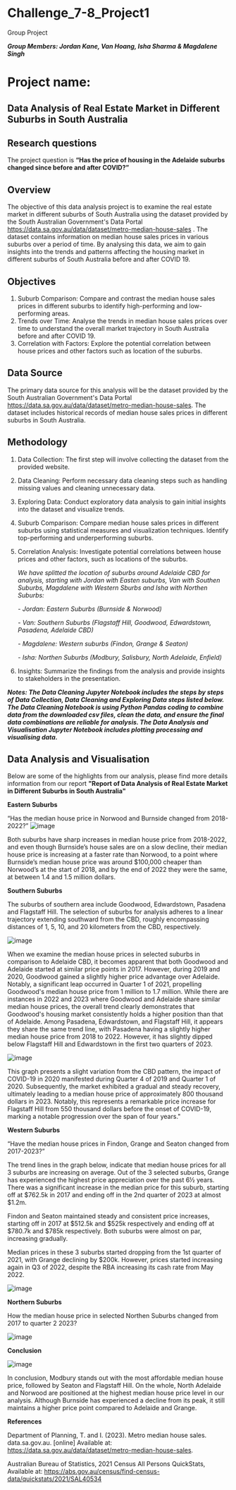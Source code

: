 # Challenge_7-8_Project1
Group Project 

_**Group Members: Jordan Kane, Van Hoang, Isha Sharma & Magdalene Singh**_

# Project name: 
**Data Analysis of Real Estate Market in Different Suburbs in South Australia**
--------------------------------------------------

**Research questions**
---------------

The project question is **“Has the price of housing in the Adelaide suburbs changed since before and after COVID?”**

**Overview**
---------------

The objective of this data analysis project is to examine the real estate market in different suburbs of South Australia using the dataset provided by the South Australian Government's Data Portal https://data.sa.gov.au/data/dataset/metro-median-house-sales . The dataset contains information on median house sales prices in various suburbs over a period of time. By analysing this data, we aim to gain insights into the trends and patterns affecting the housing market in different suburbs of South Australia before and after COVID 19.

**Objectives**
---------------

1.	Suburb Comparison: Compare and contrast the median house sales prices in different suburbs to identify high-performing and low-performing areas.
2.	Trends over Time: Analyse the trends in median house sales prices over time to understand the overall market trajectory in South Australia before and after COVID 19.
3.	Correlation with Factors: Explore the potential correlation between house prices and other factors such as location of the suburbs.

**Data Source**
---------------

The primary data source for this analysis will be the dataset provided by the South Australian Government's Data Portal https://data.sa.gov.au/data/dataset/metro-median-house-sales. The dataset includes historical records of median house sales prices in different suburbs in South Australia.

**Methodology**
---------------

1.	Data Collection: The first step will involve collecting the dataset from the provided website.
2.	Data Cleaning: Perform necessary data cleaning steps such as handling missing values and cleaning unnecessary data.
3.	Exploring Data: Conduct exploratory data analysis to gain initial insights into the dataset and visualize trends.
4.	Suburb Comparison: Compare median house sales prices in different suburbs using statistical measures and visualization techniques. Identify top-performing and underperforming suburbs.
5.	Correlation Analysis: Investigate potential correlations between house prices and other factors, such as locations of the suburbs.

  	 _We have splitted the location of suburbs around Adelaide CBD for analysis, starting with Jordan with Easten suburbs, Van with Southen Suburbs, Magdalene with Western Sburbs and Isha with Northen Suburbs:_
  	
  	_- Jordan: Eastern Suburbs (Burnside & Norwood)_
  	
  	_- Van: Southern Suburbs (Flagstaff Hill, Goodwood, Edwardstown, Pasadena, Adelaide CBD)_
  	
      _- Magdalene: Western suburbs (Findon, Grange & Seaton)_
  	
     _- Isha: Northen Suburbs (Modbury, Salisbury, North Adelaide, Enfield)_
  	   
7.	Insights: Summarize the findings from the analysis and provide insights to stakeholders in the presentation.
   
_**Notes: The Data Cleaning Jupyter Notebook includes the steps by steps of Data Collection, Data Cleaning and Exploring Data steps listed below. The Data Cleaning Notebook is using Python Pandas coding to combine data from the downloaded csv files, clean the data, and ensure the final data combinations are reliable for analysis. The Data Analysis and Visualisation Jupyter Notebook includes plotting processing and visualising data.**_


**Data Analysis and Visualisation**
---------------

Below are some of the highlights from our analysis, please find more details information from our report **"Report of Data Analysis of Real Estate Market in Different Suburbs in South Australia"** 

______**Eastern Suburbs**______

“Has the median house price in Norwood and Burnside changed from 2018-2022?”
![image](https://github.com/VanHg33/Challenge_7-8_Project1/assets/135322223/fca39c95-820c-416c-b604-0bfd5b0c502d)

Both suburbs have sharp increases in median house price from 2018-2022, and even though Burnside’s house sales are on a slow decline, their median house price is increasing at a faster rate than Norwood, to a point where Burnside’s median house price was around $100,000 cheaper than Norwood’s at the start of 2018, and by the end of 2022 they were the same, at between 1.4 and 1.5 million dollars.

______**Southern Suburbs**______

The suburbs of southern area include Goodwood, Edwardstown, Pasadena and Flagstaff Hill. The selection of suburbs for analysis adheres to a linear trajectory extending southward from the CBD, roughly encompassing distances of 1, 5, 10, and 20 kilometers from the CBD, respectively.

![image](https://github.com/VanHg33/Challenge_7-8_Project1/assets/135322223/747a1e59-7b01-48ed-8231-8fef0611d2a7)

When we examine the median house prices in selected suburbs in comparison to Adelaide CBD, it becomes apparent that both Goodwood and Adelaide started at similar price points in 2017. However, during 2019 and 2020, Goodwood gained a slightly higher price advantage over Adelaide. Notably, a significant leap occurred in Quarter 1 of 2021, propelling Goodwood's median house price from 1 million to 1.7 million. While there are instances in 2022 and 2023 where Goodwood and Adelaide share similar median house prices, the overall trend clearly demonstrates that Goodwood's housing market consistently holds a higher position than that of Adelaide. Among Pasadena, Edwardstown, and Flagstaff Hill, it appears they share the same trend line, with Pasadena having a slightly higher median house price from 2018 to 2022. However, it has slightly dipped below Flagstaff Hill and Edwardstown in the first two quarters of 2023.

![image](https://github.com/VanHg33/Challenge_7-8_Project1/assets/135322223/afbe2f37-561d-402b-adf0-9145d803cbff)

This graph presents a slight variation from the CBD pattern, the impact of COVID-19 in 2020 manifested during Quarter 4 of 2019 and Quarter 1 of 2020. Subsequently, the market exhibited a gradual and steady recovery, ultimately leading to a median house price of approximately 800 thousand dollars in 2023. Notably, this represents a remarkable price increase for Flagstaff Hill from 550 thousand dollars before the onset of COVID-19, marking a notable progression over the span of four years."

______**Western Suburbs**______

“Have the median house prices in Findon, Grange and Seaton changed from 2017-2023?”

The trend lines in the graph below, indicate that median house prices for all 3 suburbs are increasing on average.
Out of the 3 selected suburbs, Grange has experienced the highest price appreciation over the past 6½ years.  There was a significant increase in the median price for this suburb, starting off at $762.5k in 2017 and ending off in the 2nd quarter of 2023 at almost $1.2m.  

Findon and Seaton maintained steady and consistent price increases, starting off in 2017 at $512.5k and $525k respectively and ending off at $780.7k and $785k respectively.  Both suburbs were almost on par, increasing gradually.  

Median prices in these 3 suburbs started dropping from the 1st quarter of 2021, with Grange declining by $200k.  However, prices started increasing again in Q3 of 2022, despite the RBA increasing its cash rate from May 2022. 

![image](https://github.com/VanHg33/Challenge_7-8_Project1/assets/135322223/a632b00d-1582-49dc-9d34-69df957916f6)


______**Northern Suburbs**______

How the median house price in selected Northen Suburbs changed from 2017 to quarter 2 2023?

![image](https://github.com/VanHg33/Challenge_7-8_Project1/assets/135322223/c0c6a006-7788-499e-b6f3-4efeb4325c62)


**Conclusion**

![image](https://github.com/VanHg33/Challenge_7-8_Project1/assets/135322223/249cc83a-46a2-4fe1-ad0a-f9fcd15c03c3)

In conclusion, Modbury stands out with the most affordable median house price, followed by Seaton and Flagstaff Hill. On the whole, North Adelaide and Norwood are positioned at the highest median house price level in our analysis. Although Burnside has experienced a decline from its peak, it still maintains a higher price point compared to Adelaide and Grange.

**References**

Department of Planning, T. and I. (2023). Metro median house sales. data.sa.gov.au. [online] Available at: https://data.sa.gov.au/data/dataset/metro-median-house-sales.

Australian Bureau of Statistics, 2021 Census All Persons QuickStats, Available at: https://abs.gov.au/census/find-census-data/quickstats/2021/SAL40534


